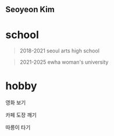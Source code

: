 Seoyeon Kim
---------
school
=========
> 2018-2021 seoul arts high school 

>  2021-2025 ewha woman's university

hobby
=========
영화 보기

카페 도장 깨기

따릉이 타기
